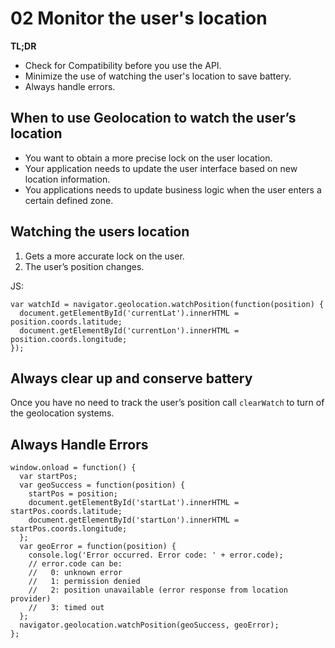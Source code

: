 # 02 Monitor the user's location

**TL;DR**

- Check for Compatibility before you use the API.
- Minimize the use of watching the user's location to save battery.
- Always handle errors.

## When to use Geolocation to watch the user’s location

- You want to obtain a more precise lock on the user location.
- Your application needs to update the user interface based on new location information.
- You applications needs to update business logic when the user enters a certain defined zone.

## Watching the users location

1. Gets a more accurate lock on the user.
2. The user’s position changes.

JS:

    var watchId = navigator.geolocation.watchPosition(function(position) {
      document.getElementById('currentLat').innerHTML = position.coords.latitude;
      document.getElementById('currentLon').innerHTML = position.coords.longitude;
    });

## Always clear up and conserve battery

Once you have no need to track the user’s position call `clearWatch` to turn of the geolocation systems.

## Always Handle Errors

    window.onload = function() {
      var startPos;
      var geoSuccess = function(position) {
        startPos = position;
        document.getElementById('startLat').innerHTML = startPos.coords.latitude;
        document.getElementById('startLon').innerHTML = startPos.coords.longitude;
      };
      var geoError = function(position) {
        console.log('Error occurred. Error code: ' + error.code);
        // error.code can be:
        //   0: unknown error
        //   1: permission denied
        //   2: position unavailable (error response from location provider)
        //   3: timed out
      };
      navigator.geolocation.watchPosition(geoSuccess, geoError);
    };
